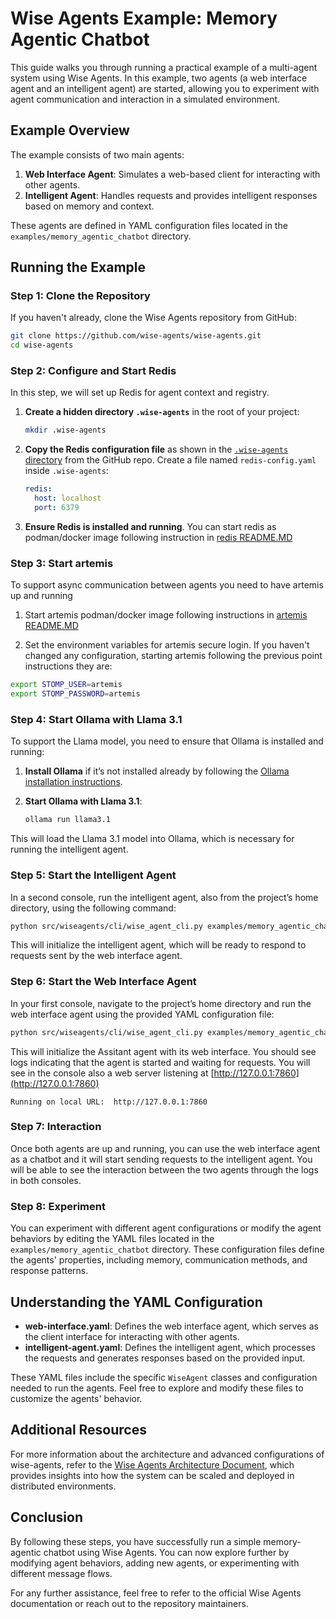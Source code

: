 
# Wise Agents Example: Memory Agentic Chatbot

This guide walks you through running a practical example of a multi-agent system using Wise Agents. In this example, two agents (a web interface agent and an intelligent agent) are started, allowing you to experiment with agent communication and interaction in a simulated environment.


## Example Overview

The example consists of two main agents:

1. **Web Interface Agent**: Simulates a web-based client for interacting with other agents.
2. **Intelligent Agent**: Handles requests and provides intelligent responses based on memory and context.

These agents are defined in YAML configuration files located in the `examples/memory_agentic_chatbot` directory.

## Running the Example

### Step 1: Clone the Repository

If you haven't already, clone the Wise Agents repository from GitHub:

```bash
git clone https://github.com/wise-agents/wise-agents.git
cd wise-agents
```

### Step 2: Configure and Start Redis

In this step, we will set up Redis for agent context and registry.

1. **Create a hidden directory `.wise-agents`** in the root of your project:

   ```bash
   mkdir .wise-agents
   ```

2. **Copy the Redis configuration file** as shown in the [`.wise-agents` directory](https://github.com/wise-agents/wise-agents/tree/main/.wise-agents) from the GitHub repo. Create a file named `redis-config.yaml` inside `.wise-agents`:

   ```yaml
   redis:
     host: localhost
     port: 6379
   ```

3. **Ensure Redis is installed and running**. You can start redis as podman/docker image following instruction in [redis README.MD](../../redis/README.MD)

### Step 3: Start artemis 

To support async communication between agents you need to have artemis up and running

1. Start artemis podman/docker image following instructions in [artemis README.MD](../../artemis/README.MD)

2. Set the environment variables for artemis secure login. If you haven't changed any configuration, starting artemis following the previous point instructions they are:

```bash
export STOMP_USER=artemis
export STOMP_PASSWORD=artemis
```

### Step 4: Start Ollama with Llama 3.1

To support the Llama model, you need to ensure that Ollama is installed and running:

1. **Install Ollama** if it’s not installed already by following the [Ollama installation instructions](https://ollama.com).

2. **Start Ollama with Llama 3.1**:

   ```bash
   ollama run llama3.1
   ```

This will load the Llama 3.1 model into Ollama, which is necessary for running the intelligent agent.

### Step 5: Start the Intelligent Agent

In a second console, run the intelligent agent, also from the project’s home directory, using the following command:

```bash
python src/wiseagents/cli/wise_agent_cli.py examples/memory_agentic_chatbot/intelligent-agent.yaml
```

This will initialize the intelligent agent, which will be ready to respond to requests sent by the web interface agent.


### Step 6: Start the Web Interface Agent

In your first console, navigate to the project’s home directory and run the web interface agent using the provided YAML configuration file:

```bash
python src/wiseagents/cli/wise_agent_cli.py examples/memory_agentic_chatbot/web-interface.yaml
```

This will initialize the Assitant agent with its web interface. You should see logs indicating that the agent is started and waiting for requests. You will see in the console also a web server listening at [http://127.0.0.1:7860](http://127.0.0.1:7860)

```plain-text
Running on local URL:  http://127.0.0.1:7860
```

### Step 7: Interaction

Once both agents are up and running, you can use the web interface agent as a chatbot and it will start sending requests to the intelligent agent. You will be able to see the interaction between the two agents through the logs in both consoles.

### Step 8: Experiment

You can experiment with different agent configurations or modify the agent behaviors by editing the YAML files located in the `examples/memory_agentic_chatbot` directory. These configuration files define the agents' properties, including memory, communication methods, and response patterns.

## Understanding the YAML Configuration

- **web-interface.yaml**: Defines the web interface agent, which serves as the client interface for interacting with other agents.
- **intelligent-agent.yaml**: Defines the intelligent agent, which processes the requests and generates responses based on the provided input.

These YAML files include the specific `WiseAgent` classes and configuration needed to run the agents. Feel free to explore and modify these files to customize the agents' behavior.

## Additional Resources

For more information about the architecture and advanced configurations of wise-agents, refer to the [Wise Agents Architecture Document](wise_agents_architecture.md), which provides insights into how the system can be scaled and deployed in distributed environments.

## Conclusion

By following these steps, you have successfully run a simple memory-agentic chatbot using Wise Agents. You can now explore further by modifying agent behaviors, adding new agents, or experimenting with different message flows.

For any further assistance, feel free to refer to the official Wise Agents documentation or reach out to the repository maintainers.
